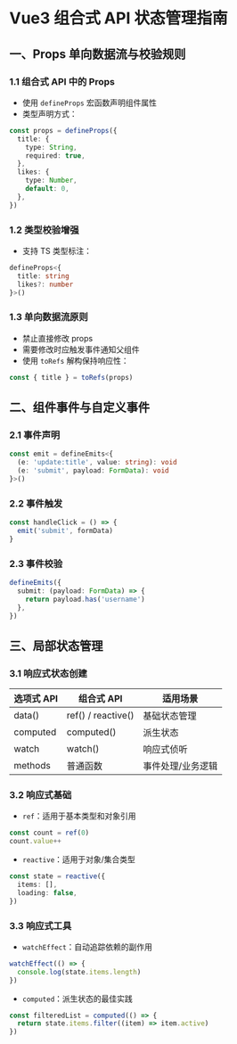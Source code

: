 # Vue3 组合式 API 状态管理指南

## 一、Props 单向数据流与校验规则

### 1.1 组合式 API 中的 Props

- 使用 `defineProps` 宏函数声明组件属性
- 类型声明方式：

```typescript
const props = defineProps({
  title: {
    type: String,
    required: true,
  },
  likes: {
    type: Number,
    default: 0,
  },
})
```

### 1.2 类型校验增强

- 支持 TS 类型标注：

```typescript
defineProps<{
  title: string
  likes?: number
}>()
```

### 1.3 单向数据流原则

- 禁止直接修改 props
- 需要修改时应触发事件通知父组件
- 使用 `toRefs` 解构保持响应性：

```typescript
const { title } = toRefs(props)
```

## 二、组件事件与自定义事件

### 2.1 事件声明

```typescript
const emit = defineEmits<{
  (e: 'update:title', value: string): void
  (e: 'submit', payload: FormData): void
}>()
```

### 2.2 事件触发

```typescript
const handleClick = () => {
  emit('submit', formData)
}
```

### 2.3 事件校验

```typescript
defineEmits({
  submit: (payload: FormData) => {
    return payload.has('username')
  },
})
```

## 三、局部状态管理

### 3.1 响应式状态创建

| 选项式 API | 组合式 API         | 适用场景          |
| ---------- | ------------------ | ----------------- |
| data()     | ref() / reactive() | 基础状态管理      |
| computed   | computed()         | 派生状态          |
| watch      | watch()            | 响应式侦听        |
| methods    | 普通函数           | 事件处理/业务逻辑 |

### 3.2 响应式基础

- `ref`：适用于基本类型和对象引用

```typescript
const count = ref(0)
count.value++
```

- `reactive`：适用于对象/集合类型

```typescript
const state = reactive({
  items: [],
  loading: false,
})
```

### 3.3 响应式工具

- `watchEffect`：自动追踪依赖的副作用

```typescript
watchEffect(() => {
  console.log(state.items.length)
})
```

- `computed`：派生状态的最佳实践

```typescript
const filteredList = computed(() => {
  return state.items.filter((item) => item.active)
})
```
